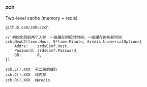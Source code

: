 ### zch
Two-level cache (memory + redis)

```
github.com/zohu/zch
```
```
// 初始化的前两个入参：一级缓存的超时时间，一级缓存的刷新时间
zch.NewL2(time.Hour, 5*time.Minute, &redis.UniversalOptions{
    Addrs:    zrdsConf.Host,
    Password: zrdsConf.Password,
    DB:       0,
})
```
```
zch.L().XXX  带二级的缓存 
zch.C().XXX  纯内存
zch.R().XXX  纯redis
```